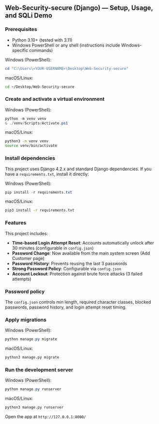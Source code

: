 ## Web-Security-secure (Django) — Setup, Usage, and SQLi Demo

### Prerequisites

- Python 3.10+ (tested with 3.11)
- Windows PowerShell or any shell (instructions include Windows-specific commands)

Windows (PowerShell):

```powershell
cd "C:\Users\<YOUR-USERNAME>\Desktop\Web-Security-secure"
```

macOS/Linux:

```bash
cd ~/Desktop/Web-Security-secure
```

### Create and activate a virtual environment

Windows (PowerShell):

```powershell
python -m venv venv
& ./venv/Scripts/Activate.ps1
```

macOS/Linux:

```bash
python3 -m venv venv
source venv/bin/activate
```

### Install dependencies

This project uses Django 4.2.x and standard Django dependencies. If you have a `requirements.txt`, install it directly:

Windows (PowerShell):

```powershell
pip install -r requirements.txt
```

macOS/Linux:

```bash
pip3 install -r requirements.txt
```

### Features

This project includes:

- **Time-based Login Attempt Reset**: Accounts automatically unlock after 30 minutes (configurable in `config.json`)
- **Password Change**: Now available from the main system screen (Add Customer page)
- **Password History**: Prevents reusing the last 3 passwords
- **Strong Password Policy**: Configurable via `config.json`
- **Account Lockout**: Protection against brute force attacks (3 failed attempts)

### Password policy

The `config.json` controls min length, required character classes, blocked passwords, password history, and login attempt reset timing.

### Apply migrations

Windows (PowerShell):

```powershell
python manage.py migrate
```

macOS/Linux:

```bash
python3 manage.py migrate
```

### Run the development server

Windows (PowerShell):

```powershell
python manage.py runserver
```

macOS/Linux:

```bash
python3 manage.py runserver
```

Open the app at `http://127.0.0.1:8000/`
